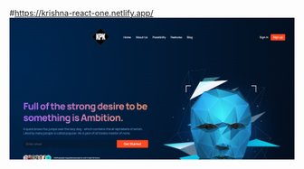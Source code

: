 #https://krishna-react-one.netlify.app/
<img src="https://github.com/KrishnaKEA/React-project1/blob/master/KPK.PNG" alt="website" />

